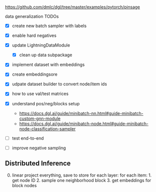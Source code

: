 

https://github.com/dmlc/dgl/tree/master/examples/pytorch/pinsage



data generalization TODOs
- [x] create new batch sampler with labels
- [x] enable hard negatives
- [x] update LightningDataModule
    - [x] clean up data subpackage
- [x] implement dataset with embeddings
- [x] create embeddingsore
- [x] udpate dataset builder to convert node/item ids
- [x] how to use val/test matrices
- [x] understand pos/neg/blocks setup
    - https://docs.dgl.ai/guide/minibatch-nn.html#guide-minibatch-custom-gnn-module
    - https://docs.dgl.ai/guide/minibatch-node.html#guide-minibatch-node-classification-sampler
- [ ] test end-to-end
- [ ] improve negative sampling


## Distributed Inference

0. linear project everything, save to store
for each layer:
    for each item:
        1. get node ID
        2. sample one neighborhood block
        3. get embeddings for block nodes
